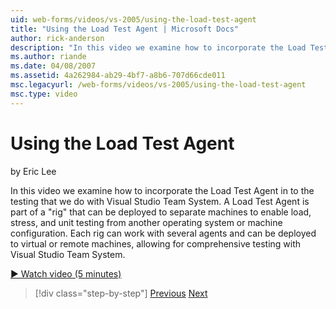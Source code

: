 ```yaml
---
uid: web-forms/videos/vs-2005/using-the-load-test-agent
title: "Using the Load Test Agent | Microsoft Docs"
author: rick-anderson
description: "In this video we examine how to incorporate the Load Test Agent in to the testing that we do with Visual Studio Team System. A Load Test Agent is part of a '..."
ms.author: riande
ms.date: 04/08/2007
ms.assetid: 4a262984-ab29-4bf7-a8b6-707d66cde011
msc.legacyurl: /web-forms/videos/vs-2005/using-the-load-test-agent
msc.type: video
---
```

# Using the Load Test Agent

by Eric Lee

In this video we examine how to incorporate the Load Test Agent in to the testing that we do with Visual Studio Team System. A Load Test Agent is part of a "rig" that can be deployed to separate machines to enable load, stress, and unit testing from another operating system or machine configuration. Each rig can work with several agents and can be deployed to virtual or remote machines, allowing for comprehensive testing with Visual Studio Team System.

[&#9654; Watch video (5 minutes)](https://channel9.msdn.com/Blogs/ASP-NET-Site-Videos/using-the-load-test-agent)

> [!div class="step-by-step"]
> [Previous](the-effects-of-caching.md)
> [Next](the-effects-of-viewstate.md)

